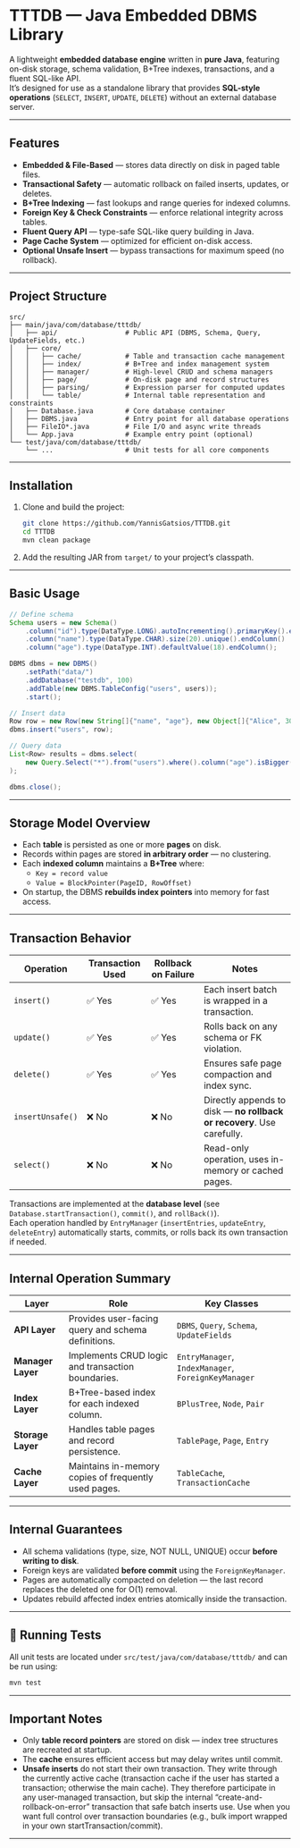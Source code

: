 # TTTDB — Java Embedded DBMS Library

A lightweight **embedded database engine** written in **pure Java**, featuring on-disk storage, schema validation, B+Tree indexes, transactions, and a fluent SQL-like API.  
It’s designed for use as a standalone library that provides **SQL-style operations** (`SELECT`, `INSERT`, `UPDATE`, `DELETE`) without an external database server.

---

## Features

- **Embedded & File-Based** — stores data directly on disk in paged table files.  
- **Transactional Safety** — automatic rollback on failed inserts, updates, or deletes.  
- **B+Tree Indexing** — fast lookups and range queries for indexed columns.  
- **Foreign Key & Check Constraints** — enforce relational integrity across tables.  
- **Fluent Query API** — type-safe SQL-like query building in Java.  
- **Page Cache System** — optimized for efficient on-disk access.  
- **Optional Unsafe Insert** — bypass transactions for maximum speed (no rollback).

---

## Project Structure

```
src/
├── main/java/com/database/tttdb/
│   ├── api/                 # Public API (DBMS, Schema, Query, UpdateFields, etc.)
│   ├── core/
│   │   ├── cache/           # Table and transaction cache management
│   │   ├── index/           # B+Tree and index management system
│   │   ├── manager/         # High-level CRUD and schema managers
│   │   ├── page/            # On-disk page and record structures
│   │   ├── parsing/         # Expression parser for computed updates
│   │   └── table/           # Internal table representation and constraints
│   ├── Database.java        # Core database container
│   ├── DBMS.java            # Entry point for all database operations
│   ├── FileIO*.java         # File I/O and async write threads
│   └── App.java             # Example entry point (optional)
└── test/java/com/database/tttdb/
    └── ...                  # Unit tests for all core components
```

---

## Installation

1. Clone and build the project:
   ```bash
   git clone https://github.com/YannisGatsios/TTTDB.git
   cd TTTDB
   mvn clean package
   ```

2. Add the resulting JAR from `target/` to your project’s classpath.

---

## Basic Usage

```java
// Define schema
Schema users = new Schema()
    .column("id").type(DataType.LONG).autoIncrementing().primaryKey().endColumn()
    .column("name").type(DataType.CHAR).size(20).unique().endColumn()
    .column("age").type(DataType.INT).defaultValue(18).endColumn();

DBMS dbms = new DBMS()
    .setPath("data/")
    .addDatabase("testdb", 100)
    .addTable(new DBMS.TableConfig("users", users));
    .start();

// Insert data
Row row = new Row(new String[]{"name", "age"}, new Object[]{"Alice", 30});
dbms.insert("users", row);

// Query data
List<Row> results = dbms.select(
    new Query.Select("*").from("users").where().column("age").isBigger(20).end().get()
);

dbms.close();
```

---

## Storage Model Overview

- Each **table** is persisted as one or more **pages** on disk.  
- Records within pages are stored **in arbitrary order** — no clustering.  
- Each **indexed column** maintains a **B+Tree** where:
  - `Key = record value`
  - `Value = BlockPointer(PageID, RowOffset)`
- On startup, the DBMS **rebuilds index pointers** into memory for fast access.  

---

## Transaction Behavior

| Operation | Transaction Used | Rollback on Failure | Notes |
|------------|------------------|---------------------|--------|
| `insert()` | ✅ Yes | ✅ Yes | Each insert batch is wrapped in a transaction. |
| `update()` | ✅ Yes | ✅ Yes | Rolls back on any schema or FK violation. |
| `delete()` | ✅ Yes | ✅ Yes | Ensures safe page compaction and index sync. |
| `insertUnsafe()` | ❌ No | ❌ No | Directly appends to disk — **no rollback or recovery**. Use carefully. |
| `select()` | ❌ No | ❌ No | Read-only operation, uses in-memory or cached pages. |

Transactions are implemented at the **database level** (see `Database.startTransaction()`, `commit()`, and `rollBack()`).  
Each operation handled by `EntryManager` (`insertEntries`, `updateEntry`, `deleteEntry`) automatically starts, commits, or rolls back its own transaction if needed.

---

## Internal Operation Summary

| Layer | Role | Key Classes |
|--------|------|-------------|
| **API Layer** | Provides user-facing query and schema definitions. | `DBMS`, `Query`, `Schema`, `UpdateFields` |
| **Manager Layer** | Implements CRUD logic and transaction boundaries. | `EntryManager`, `IndexManager`, `ForeignKeyManager` |
| **Index Layer** | B+Tree-based index for each indexed column. | `BPlusTree`, `Node`, `Pair` |
| **Storage Layer** | Handles table pages and record persistence. | `TablePage`, `Page`, `Entry` |
| **Cache Layer** | Maintains in-memory copies of frequently used pages. | `TableCache`, `TransactionCache` |

---

## Internal Guarantees

- All schema validations (type, size, NOT NULL, UNIQUE) occur **before writing to disk**.  
- Foreign keys are validated **before commit** using the `ForeignKeyManager`.  
- Pages are automatically compacted on deletion — the last record replaces the deleted one for O(1) removal.  
- Updates rebuild affected index entries atomically inside the transaction.  

---

## 🧪 Running Tests

All unit tests are located under `src/test/java/com/database/tttdb/` and can be run using:
```bash
mvn test
```

---

## Important Notes

- Only **table record pointers** are stored on disk — index tree structures are recreated at startup.  
- The **cache** ensures efficient access but may delay writes until commit.  
- **Unsafe inserts** do not start their own transaction. They write through the currently active cache (transaction cache if the user has started a transaction; otherwise the main cache). They therefore participate in any user-managed transaction, but skip the internal “create-and-rollback-on-error” transaction that safe batch inserts use. Use when you want full control over transaction boundaries (e.g., bulk import wrapped in your own startTransaction/commit).  

---